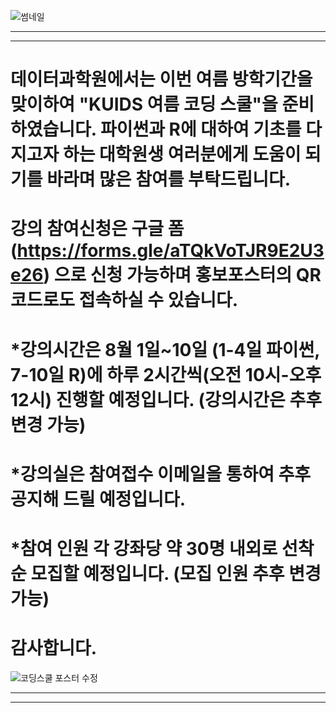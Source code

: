 
![썸네일](https://github.com/kuids/kuids.github.io/assets/91585914/1c495b1a-45a6-41ec-9816-b17f47941f32)

*******************************************************************************

*******************************************************************************

# 데이터과학원에서는 이번 여름 방학기간을 맞이하여 "KUIDS 여름 코딩 스쿨"을 준비하였습니다. 파이썬과 R에 대하여 기초를 다지고자 하는 대학원생 여러분에게 도움이 되기를 바라며 많은 참여를 부탁드립니다.

# 강의 참여신청은 구글 폼(https://forms.gle/aTQkVoTJR9E2U3e26) 으로 신청 가능하며 홍보포스터의 QR 코드로도 접속하실 수 있습니다.

# *강의시간은 8월 1일~10일 (1-4일 파이썬, 7-10일 R)에 하루 2시간씩(오전 10시-오후 12시) 진행할 예정입니다. (강의시간은 추후 변경 가능)

# *강의실은 참여접수 이메일을 통하여 추후 공지해 드릴 예정입니다.

# *참여 인원 각 강좌당 약 30명 내외로 선착순 모집할 예정입니다. (모집 인원 추후 변경 가능)

# 감사합니다.


![코딩스쿨 포스터 수정](https://github.com/kuids/kuids.github.io/assets/91585914/b6406f87-8149-421f-b08b-15a622525c75)

*******************************************************************************

*******************************************************************************



